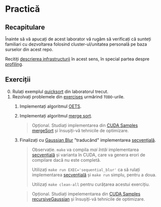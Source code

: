 # Practică

## Recapitulare

Înainte să vă apucați de acest laborator vă rugăm să verificați că sunteți
familiari cu dezvoltarea folosind cluster-ul/unitatea personală pe baza
surselor din acest repo.

Recitiți [descrierea infrastructurii](../README.md) în acest sens, în special
partea despre [profiling].

## Exerciții

0. Rulați exemplul [quicksort] din laboratorul trecut.
1. Rezolvați problemele din [exercises](exercises/) urmărind `TODO`-urile.
    1. Implementați algoritmul [OETS].
    1. Implementați algoritmul [merge sort].
        > Opțional. Studiați implementarea din [CUDA Samples mergeSort] și
        > însușiți-vă tehnicile de optimizare.
    1. Finalizați cu [Gaussian Blur] "traducând" implementarea [secvențială].
        > Observație. `make` va compila *mai întâi* implementarea [secvențială]
        > și varianta în CUDA, care va genera erori de compilare dacă nu este
        > completă.
        >
        > Utilizați `make run EXEC='sequential_blur'` ca să rulați implementarea
        > [secvențială] și `make run` simplu, pentru a doua.
        >
        > Utilizați `make clean-all` pentru curățarea acestui exercițiu.

        > Opțional. Studiați impelementarea din [CUDA Samples recursiveGaussian]
        > și însușiți-vă tehnicile de optimizare.


[profiling]: ../README.md#debugging-memchecking-and-profiling

[quicksort]: ../advanced/tutorials/quicksort/

[OETS]: exercises/oets
[merge sort]: exercises/mergesort

[CUDA Samples mergeSort]: https://github.com/NVIDIA/cuda-samples/tree/master/Samples/0_Introduction/mergeSort

[Gaussian Blur]: exercises/blur
[secvențială]: exercises/blur/sequential_blur.c

[CUDA Samples recursiveGaussian]: https://github.com/NVIDIA/cuda-samples/tree/master/Samples/5_Domain_Specific/recursiveGaussian
